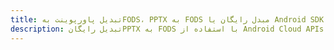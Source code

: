 ---title: تبدیل پاورپوینت بهFODS، PPTX به FODS مبدل رایگان یا Android SDKdescription: تبدیل رایگانPPTX به FODS با استفاده از Android Cloud APIs & SDK. همچنین اسناد Microsoft PowerPoint را در Cloud ایجاد، ویرایش و رندر کنید.---